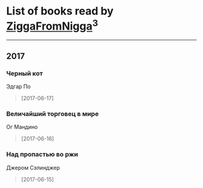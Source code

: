 # List of books read by [ZiggaFromNigga](https://plus.google.com/114398174831177070999)<sup>3</sup>
---

## 2017

### Черный кот
Эдгар По
> [2017-06-17] 


### Величайший торговец в мире
Ог Мандино
> [2017-06-16] 


### Над пропастью во ржи
Джером Сэлинджер
> [2017-06-15] 



